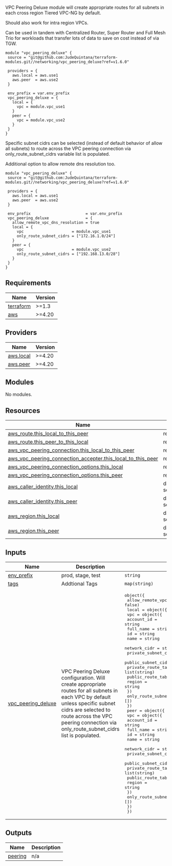 VPC Peering Deluxe module will create appropriate routes for all subnets in each cross region Tiered VPC-NG by default.

Should also work for intra region VPCs.

Can be used in tandem with Centralized Router, Super Router and Full Mesh Trio for workloads that transfer lots of data to save on cost instead of via TGW.
```
module "vpc_peering_deluxe" {
 source = "git@github.com:JudeQuintana/terraform-modules.git//networking/vpc_peering_deluxe?ref=v1.6.0"

 providers = {
   aws.local = aws.use1
   aws.peer  = aws.use2
 }

 env_prefix = var.env_prefix
 vpc_peering_deluxe = {
   local = {
     vpc = module.vpc_use1
   }
   peer = {
     vpc = module.vpc_use2
   }
 }
}
```

Specific subnet cidrs can be selected (instead of default behavior of allow all subnets) to route across the VPC peering connection via only\_route\_subnet\_cidrs variable list is populated.

Additional option to allow remote dns resolution too.
```
module "vpc_peering_deluxe" {
 source = "git@github.com:JudeQuintana/terraform-modules.git//networking/vpc_peering_deluxe?ref=v1.6.0"

 providers = {
   aws.local = aws.use1
   aws.peer  = aws.use2
 }

 env_prefix                        = var.env_prefix
 vpc_peering_deluxe                = {
   allow_remote_vpc_dns_resolution = true
   local = {
     vpc                     = module.vpc_use1
     only_route_subnet_cidrs = ["172.16.1.0/24"]
   }
   peer = {
     vpc                     = module.vpc_use2
     only_route_subnet_cidrs = ["192.168.13.0/28"]
   }
 }
}
```

## Requirements

| Name | Version |
|------|---------|
| <a name="requirement_terraform"></a> [terraform](#requirement\_terraform) | >=1.3 |
| <a name="requirement_aws"></a> [aws](#requirement\_aws) | >=4.20 |

## Providers

| Name | Version |
|------|---------|
| <a name="provider_aws.local"></a> [aws.local](#provider\_aws.local) | >=4.20 |
| <a name="provider_aws.peer"></a> [aws.peer](#provider\_aws.peer) | >=4.20 |

## Modules

No modules.

## Resources

| Name | Type |
|------|------|
| [aws_route.this_local_to_this_peer](https://registry.terraform.io/providers/hashicorp/aws/latest/docs/resources/route) | resource |
| [aws_route.this_peer_to_this_local](https://registry.terraform.io/providers/hashicorp/aws/latest/docs/resources/route) | resource |
| [aws_vpc_peering_connection.this_local_to_this_peer](https://registry.terraform.io/providers/hashicorp/aws/latest/docs/resources/vpc_peering_connection) | resource |
| [aws_vpc_peering_connection_accepter.this_local_to_this_peer](https://registry.terraform.io/providers/hashicorp/aws/latest/docs/resources/vpc_peering_connection_accepter) | resource |
| [aws_vpc_peering_connection_options.this_local](https://registry.terraform.io/providers/hashicorp/aws/latest/docs/resources/vpc_peering_connection_options) | resource |
| [aws_vpc_peering_connection_options.this_peer](https://registry.terraform.io/providers/hashicorp/aws/latest/docs/resources/vpc_peering_connection_options) | resource |
| [aws_caller_identity.this_local](https://registry.terraform.io/providers/hashicorp/aws/latest/docs/data-sources/caller_identity) | data source |
| [aws_caller_identity.this_peer](https://registry.terraform.io/providers/hashicorp/aws/latest/docs/data-sources/caller_identity) | data source |
| [aws_region.this_local](https://registry.terraform.io/providers/hashicorp/aws/latest/docs/data-sources/region) | data source |
| [aws_region.this_peer](https://registry.terraform.io/providers/hashicorp/aws/latest/docs/data-sources/region) | data source |

## Inputs

| Name | Description | Type | Default | Required |
|------|-------------|------|---------|:--------:|
| <a name="input_env_prefix"></a> [env\_prefix](#input\_env\_prefix) | prod, stage, test | `string` | n/a | yes |
| <a name="input_tags"></a> [tags](#input\_tags) | Addtional Tags | `map(string)` | `{}` | no |
| <a name="input_vpc_peering_deluxe"></a> [vpc\_peering\_deluxe](#input\_vpc\_peering\_deluxe) | VPC Peering Deluxe configuration. Will create appropriate routes for all subnets in each VPC by default unless specific subnet cidrs are selected to route across the VPC peering connection via only\_route\_subnet\_cidrs list is populated. | <pre>object({<br>    allow_remote_vpc_dns_resolution = optional(bool, false)<br>    local = object({<br>      vpc = object({<br>        account_id              = string<br>        full_name               = string<br>        id                      = string<br>        name                    = string<br>        network_cidr            = string<br>        private_subnet_cidrs    = list(string)<br>        public_subnet_cidrs     = list(string)<br>        private_route_table_ids = list(string)<br>        public_route_table_ids  = list(string)<br>        region                  = string<br>      })<br>      only_route_subnet_cidrs = optional(list(string), [])<br>    })<br>    peer = object({<br>      vpc = object({<br>        account_id              = string<br>        full_name               = string<br>        id                      = string<br>        name                    = string<br>        network_cidr            = string<br>        private_subnet_cidrs    = list(string)<br>        public_subnet_cidrs     = list(string)<br>        private_route_table_ids = list(string)<br>        public_route_table_ids  = list(string)<br>        region                  = string<br>      })<br>      only_route_subnet_cidrs = optional(list(string), [])<br>    })<br>  })</pre> | n/a | yes |

## Outputs

| Name | Description |
|------|-------------|
| <a name="output_peering"></a> [peering](#output\_peering) | n/a |
